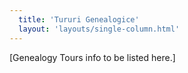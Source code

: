 ```yaml
---
  title: 'Tururi Genealogice'
  layout: 'layouts/single-column.html'
---
```


[Genealogy Tours info to be listed here.]